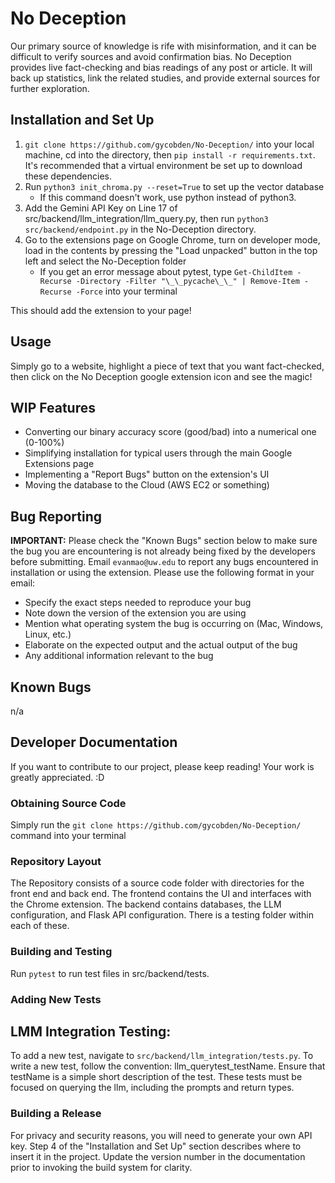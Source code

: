 # No Deception
Our primary source of knowledge is rife with misinformation, and it can be difficult to verify sources and avoid confirmation bias. No Deception provides live fact-checking and bias readings of any post or article. It will back up statistics, link the related studies, and provide external sources for further exploration.

## Installation and Set Up
1) ```git clone https://github.com/gycobden/No-Deception/``` into your local machine, cd into the directory, then ```pip install -r requirements.txt```. It's recommended that a virtual environment be set up to download these dependencies.
2) Run ```python3 init_chroma.py --reset=True``` to set up the vector database
   - If this command doesn't work, use python instead of python3.
4) Add the Gemini API Key on Line 17 of src/backend/llm_integration/llm_query.py, then run ```python3 src/backend/endpoint.py``` in the No-Deception directory.
5) Go to the extensions page on Google Chrome, turn on developer mode, load in the contents by pressing the "Load unpacked" button in the top left and select the No-Deception folder
   - If you get an error message about pytest, type ```Get-ChildItem -Recurse -Directory -Filter "\_\_pycache\_\_" | Remove-Item -Recurse -Force``` into your terminal

This should add the extension to your page!

## Usage
Simply go to a website, highlight a piece of text that you want fact-checked, then click on the No Deception google extension icon and see the magic!

## WIP Features
- Converting our binary accuracy score (good/bad) into a numerical one (0-100%)
- Simplifying installation for typical users through the main Google Extensions page
- Implementing a "Report Bugs" button on the extension's UI
- Moving the database to the Cloud (AWS EC2 or something)

## Bug Reporting
**IMPORTANT:** Please check the "Known Bugs" section below to make sure the bug you are encountering is not already being fixed by the developers before submitting.
Email ```evanmao@uw.edu``` to report any bugs encountered in installation or using the extension. Please use the following format in your email:
- Specify the exact steps needed to reproduce your bug
- Note down the version of the extension you are using
- Mention what operating system the bug is occurring on (Mac, Windows, Linux, etc.)
- Elaborate on the expected output and the actual output of the bug
- Any additional information relevant to the bug

## Known Bugs
n/a

## Developer Documentation
If you want to contribute to our project, please keep reading! Your work is greatly appreciated. :D

### Obtaining Source Code
Simply run the ```git clone https://github.com/gycobden/No-Deception/``` command into your terminal

### Repository Layout
The Repository consists of a source code folder with directories for the front end and back end. The frontend contains the UI and interfaces with the Chrome extension. The backend contains databases, the LLM configuration, and Flask API configuration. There is a testing folder within each of these.

### Building and Testing
Run ```pytest``` to run test files in src/backend/tests.

### Adding New Tests
## LMM Integration Testing:
To add a new test, navigate to ```src/backend/llm_integration/tests.py```. To write a new test, follow the convention: llm_querytest_testName. Ensure that testName is a simple short description of the test. These tests must be focused on querying the llm, including the prompts and return types.

### Building a Release
For privacy and security reasons, you will need to generate your own API key. Step 4 of the "Installation and Set Up" section describes where to insert it in the project.
Update the version number in the documentation prior to invoking the build system for clarity.
